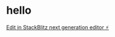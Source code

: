 # hello

[Edit in StackBlitz next generation editor ⚡️](https://stackblitz.com/~/github.com/MANISHKENGUVA/hello)